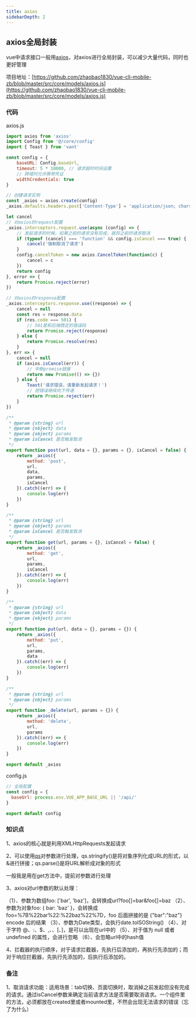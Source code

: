 ```yaml
---
title: axios                  
sidebarDepth: 2
---
```


## axios全局封装

vue中请求接口一般用[axios](http://axios-js.com/zh-cn/docs/)，对axios进行全局封装，可以减少大量代码，同时也更好管理

项目地址：[https://github.com/zhaobao1830/vue-cli-mobile-zb/blob/master/src/core/models/axios.js](https://github.com/zhaobao1830/vue-cli-mobile-zb/blob/master/src/core/models/axios.js)

### 代码

axios.js

```js
import axios from 'axios'
import Config from '@/core/config'
import { Toast } from 'vant'

const config = {
	baseURL: Config.baseUrl,
	timeout: 5 * 10000, // 请求超时时间设置
	// 跨域时允许携带凭证
	widthCredentials: true
}

// 创建请求实例
const _axios = axios.create(config)
_axios.defaults.headers.post['Content-Type'] = 'application/json; charset=UTF-8'

let cancel
// 对axios的request配置
_axios.interceptors.request.use(async (config) => {
	// 发起请求的时候，如果之前的请求没有完成，就将之前的请求取消
	if (typeof (cancel) === 'function' && config.isCancel === true) {
		cancel('强制取消了请求')
	}
	config.cancelToken = new axios.CancelToken(function(c) {
		cancel = c
	})
	return config
}, error => {
	return Promise.reject(error)
})

// 对axios的response配置
_axios.interceptors.response.use((response) => {
	cancel = null
	const res = response.data
	if (res.code === 501) {
		// 501是和后端商定的错误码
		return Promise.reject(response)
	} else {
		return Promise.resolve(res)
	}
}, err => {
	cancel = null
	if (axios.isCancel(err)) {
		// 中断promise链接
		return new Promise(() => {})
	} else {
		Toast('请求错误，请重新发起请求！')
		// 把错误继续向下传递
		return Promise.reject(err)
	}
})

/**
 * @param {string} url
 * @param {object} data
 * @param {object} params
 * @param isCancel 是否触发取消
 */
export function post(url, data = {}, params = {}, isCancel = false) {
	return _axios({
		method: 'post',
		url,
		data,
		params,
		isCancel
	}).catch((err) => {
		console.log(err)
	})
}

/**
 * @param {string} url
 * @param {object} params
 * @param isCancel 是否触发取消
 */
export function get(url, params = {}, isCancel = false) {
	return _axios({
		method: 'get',
		url,
		params,
		isCancel
	}).catch((err) => {
		console.log(err)
	})
}

/**
 * @param {string} url
 * @param {object} data
 * @param {object} params
 */
export function put(url, data = {}, params = {}) {
	return _axios({
		method: 'put',
		url,
		params,
		data
	}).catch((err) => {
		console.log(err)
	})
}

/**
 * @param {string} url
 * @param {object} params
 */
export function _delete(url, params = {}) {
	return _axios({
		method: 'delete',
		url,
		params
	}).catch((err) => {
		console.log(err)
	})
}

export default _axios
```

config.js

```js
// 全局配置
const config = {
  baseUrl: process.env.VUE_APP_BASE_URL || '/api/'
}

export default config
```

### 知识点

1、axios的核心就是利用XMLHttpRequests发起请求

2、可以使用[qs](https://www.npmjs.com/package/qs)对参数进行处理，qs.stringify()是将对象序列化成URL的形式，以&进行拼接；qs.parse()是将URL解析成对象的形式

一般我是用在get方法中，提前对参数进行处理

3、axios对url参数的默认处理：

（1）、参数为数组foo: ['bar', 'baz']，会转换成url?foo[]=bar&foo[]=baz
（2）、参数为对象foo: { bar: 'baz' }，会转换成foo=%7B%22bar%22:%22baz%22%7D，foo 后面拼接的是 {"bar":"baz"} encode 后的结果
（3）、参数为Date类型，会执行date.toISOString()
（4）、对于字符 @、:、$、,、、[、]，是可以出现在url中的
（5）、对于值为 null 或者 undefined 的属性，会进行忽略
（6）、会忽略url中的hash值

4、拦截器的执行顺序，对于请求拦截器，先执行后添加的，再执行先添加的；而对于响应拦截器，先执行先添加的，后执行后添加的。

### 备注

1、取消请求功能：适用场景：tab切换、页面切换时，取消掉之前发起但没有完成的请求。通过isCancel参数来确定当前请求方法是否需要取消请求。一个组件里的方法，必须都放在created里或者mounted里，不然会出现无法请求的错误（忘了为什么）

